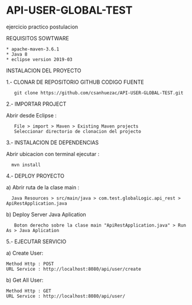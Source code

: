 # API-USER-GLOBAL-TEST
ejercicio practico postulacion

REQUISITOS SOWTWARE

    * apache-maven-3.6.1
    * Java 8
    * eclipse version 2019-03




INSTALACION DEL PROYECTO

 

  1.- CLONAR DE REPOSITORIO GITHUB CODIGO FUENTE
  
       git clone https://github.com/csanhuezac/API-USER-GLOBAL-TEST.git  

  2.- IMPORTAR PROJECT 

   Abrir desde Eclipse :
  
       File > import > Maven > Existing Maven projects
       Seleccionar directorio de clonacion del projecto
   
  3.- INSTALACION DE DEPENDENCIAS 

   Abrir ubicacion con terminal ejecutar :
  
      mvn install
  
  4.- DEPLOY PROYECTO 

   a) Abrir ruta de la clase main :
  
      Java Resources > src/main/java > com.test.globalLogic.api_rest > ApiRestApplication.java
      
  b) Deploy Server Java Aplication
  
       Boton derecho sobre la clase main "ApiRestApplication.java" > Run As > Java Aplication
       
5.- EJECUTAR SERVICIO 

  a) Create User:
  
    Method Http : POST
    URL Service : http://localhost:8080/api/user/create
    
  b) Get All User:
  
    Method Http : GET
    URL Service : http://localhost:8080/api/user/
 
    


